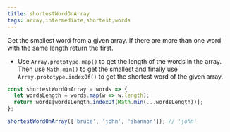 ```yaml
---
title: shortestWordOnArray
tags: array,intermediate,shortest,words
---
```


Get the smallest word from a given array. If there are more than one word with the same length return the first.

- Use `Array.prototype.map()` to get the length of the words in the array. Then use `Math.min()` to get the smallest and finally use `Array.prototype.indexOf()` to get the shortest word of the given array.

```js
const shortestWordOnArray = words => {
  let wordsLength = words.map(w => w.length);
  return words[wordsLength.indexOf(Math.min(...wordsLength))];
};
```

```js
shortestWordOnArray(['bruce', 'john', 'shannon']); // 'john'
```
